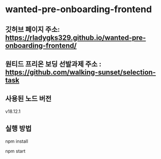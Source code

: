 # wanted-pre-onboarding-frontend

## 깃허브 페이지 주소: https://rladygks329.github.io/wanted-pre-onboarding-frontend/

## 원티드 프리온 보딩 선발과제 주소 : https://github.com/walking-sunset/selection-task

## 사용된 노드 버전

v18.12.1

## 실행 방법

npm install

npm start
